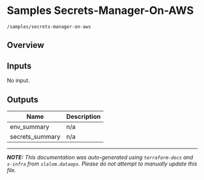 
# Samples Secrets-Manager-On-AWS

`/samples/secrets-manager-on-aws`

## Overview


## Inputs

No input.

## Outputs

| Name | Description |
|------|-------------|
| env\_summary | n/a |
| secrets\_summary | n/a |

---------------------

_**NOTE:** This documentation was auto-generated using
`terraform-docs` and `s-infra` from `slalom.dataops`.
Please do not attempt to manually update this file._
